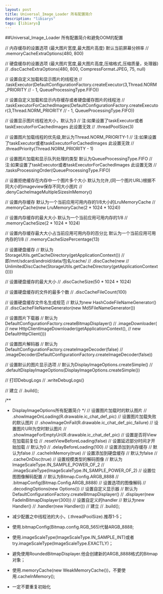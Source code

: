 ```yaml
---
layout: post
title: Universal_Image_Loader 所有配置简介
description: "libiarys"
tags: [libiarys]
---
```

##Universal_Image_Loader 所有配置简介和避免OOM的配置


  // 内存缓存的设置选项 (最大图片宽度,最大图片高度) 默认当前屏幕分辨率
  // .memoryCacheExtraOptions(480, 800)

  // 硬盘缓存的设置选项 (最大图片宽度,最大图片高度,压缩格式,压缩质量，处理器)
  // .discCacheExtraOptions(480, 800, CompressFormat.JPEG, 75, null)

  // 设置自定义加载和显示图片的线程池
  // .taskExecutor(DefaultConfigurationFactory.createExecutor(3,Thread.NORM_PRIORITY
  // - 1, QueueProcessingType.FIFO))

  // 设置自定义加载和显示内存缓存或者硬盘缓存图片的线程池
  // .taskExecutorForCachedImages(DefaultConfigurationFactory.createExecutor(3,Thread.NORM_PRIORITY
  // - 1, QueueProcessingType.FIFO))

  // 设置显示图片线程池大小，默认为3
  // 注:如果设置了taskExecutor或者taskExecutorForCachedImages 此设置无效
  // .threadPoolSize(3)

  // 设置图片加载线程的优先级,默认为Thread.NORM_PRIORITY-1
  // 注:如果设置了taskExecutor或者taskExecutorForCachedImages 此设置无效
  // .threadPriority(Thread.NORM_PRIORITY - 1)

  // 设置图片加载和显示队列处理的类型 默认为QueueProcessingType.FIFO
  // 注:如果设置了taskExecutor或者taskExecutorForCachedImages 此设置无效
  // .tasksProcessingOrder(QueueProcessingType.FIFO)

  // 设置拒绝缓存在内存中一个图片多个大小 默认为允许,(同一个图片URL)根据不同大小的imageview保存不同大小图片
  // .denyCacheImageMultipleSizesInMemory()

  // 设置内存缓存 默认为一个当前应用可用内存的1/8大小的LruMemoryCache
  // .memoryCache(new LruMemoryCache(2 * 1024 * 1024))

  // 设置内存缓存的最大大小 默认为一个当前应用可用内存的1/8
  // .memoryCacheSize(2 * 1024 * 1024)

  // 设置内存缓存最大大小占当前应用可用内存的百分比 默认为一个当前应用可用内存的1/8
  // .memoryCacheSizePercentage(13)

  // 设置硬盘缓存
  // 默认为StorageUtils.getCacheDirectory(getApplicationContext())
  // 即/mnt/sdcard/android/data/包名/cache/
  // .discCache(new
  // UnlimitedDiscCache(StorageUtils.getCacheDirectory(getApplicationContext())))

  // 设置硬盘缓存的最大大小
  // .discCacheSize(50 * 1024 * 1024)

  // 设置硬盘缓存的文件的最多个数
  // .discCacheFileCount(100)

  // 设置硬盘缓存文件名生成规范
  // 默认为new HashCodeFileNameGenerator()
  // .discCacheFileNameGenerator(new Md5FileNameGenerator())

  // 设置图片下载器
  // 默认为 DefaultConfigurationFactory.createBitmapDisplayer()
  // .imageDownloader(
  // new HttpClientImageDownloader(getApplicationContext(),
  // new DefaultHttpClient()))

  // 设置图片解码器
  // 默认为DefaultConfigurationFactory.createImageDecoder(false)
  // .imageDecoder(DefaultConfigurationFactory.createImageDecoder(false))

  // 设置默认的图片显示选项
  // 默认为DisplayImageOptions.createSimple()
  // .defaultDisplayImageOptions(DisplayImageOptions.createSimple())

  // 打印DebugLogs
  // .writeDebugLogs()

  // 建立
  // .build();
  
  
/**
   * DisplayImageOptions所有配置简介
   */
  // 设置图片加载时的默认图片
  // .showImageOnLoading(R.drawable.ic_chat_def_pic)
  // 设置图片加载失败的默认图片
  // .showImageOnFail(R.drawable.ic_chat_def_pic_failure)
  // 设置图片URI为空时默认图片
  // .showImageForEmptyUri(R.drawable.ic_chat_def_pic)
  // 设置是否将View在加载前复位
  // .resetViewBeforeLoading(false)
  // 设置延迟部分时间才开始加载
  // 默认为0
  // .delayBeforeLoading(100)
  // 设置添加到内存缓存
  // 默认为false
  // .cacheInMemory(true)
  // 设置添加到硬盘缓存
  // 默认为false
  // .cacheOnDisc(true)
  // 设置规模类型的解码图像
  // 默认为ImageScaleType.IN_SAMPLE_POWER_OF_2
  // .imageScaleType(ImageScaleType.IN_SAMPLE_POWER_OF_2)
  // 设置位图图像解码配置
  // 默认为Bitmap.Config.ARGB_8888
  // .bitmapConfig(Bitmap.Config.ARGB_8888)
  // 设置选项的图像解码
  // .decodingOptions(new Options())
  // 设置自定义显示器
  // 默认为DefaultConfigurationFactory.createBitmapDisplayer()
  // .displayer(new FadeInBitmapDisplayer(300))
  // 设置自定义的handler
  // 默认为new Handler()
  // .handler(new Handler())
  // 建立
  // .build();
  
   * 减少配置之中线程池的大小，(.threadPoolSize).推荐1-5；
   
   * 使用.bitmapConfig(Bitmap.config.RGB_565)代替ARGB_8888;
   
   * 使用.imageScaleType(ImageScaleType.IN_SAMPLE_INT)或者        try.imageScaleType(ImageScaleType.EXACTLY)；
   
   * 避免使用RoundedBitmapDisplayer.他会创建新的ARGB_8888格式的Bitmap对象；
   
   * 使用.memoryCache(new WeakMemoryCache())，不要使用.cacheInMemory();
   
   * 一定不要重复初始化
   	
   
   